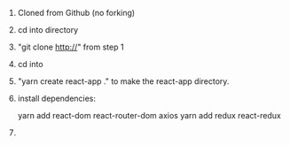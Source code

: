 1. Cloned from Github (no forking)
2. cd into directory
3. "git clone <http://>" from step 1
4. cd into <project-folder-name>
5. "yarn create react-app ." to make <project-folder-name> the react-app directory.
6. install dependencies:

   yarn add react-dom react-router-dom axios
   yarn add redux react-redux

7.
